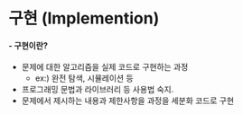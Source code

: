 # 구현 (Implemention)
#### - 구현이란?
  - 문제에 대한 알고리즘을 실제 코드로 구현하는 과정
    - ex:) 완전 탐색, 시뮬레이션 등
- 프로그래밍 문법과 라이브러리 등 사용법 숙지.
- 문제에서 제시하는 내용과 제한사항을 과정을 세분화 코드로 구현 
 